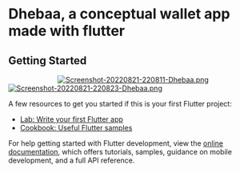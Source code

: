 # Dhebaa, a conceptual wallet app made with flutter

## Getting Started

&nbsp;&nbsp;&nbsp;&nbsp;&nbsp;&nbsp;&nbsp;&nbsp; &nbsp;&nbsp;&nbsp;&nbsp;&nbsp;&nbsp;&nbsp;&nbsp;&nbsp;&nbsp;&nbsp;&nbsp;&nbsp;&nbsp;&nbsp;&nbsp;[![Screenshot-20220821-220811-Dhebaa.png](https://i.postimg.cc/RCQgvbDX/Screenshot-20220821-220811-Dhebaa.png)](https://postimg.cc/G9tFQzry)  &nbsp;&nbsp;&nbsp;&nbsp; &nbsp;&nbsp;&nbsp;&nbsp;[![Screenshot-20220821-220823-Dhebaa.png](https://i.postimg.cc/15j4f5x5/Screenshot-20220821-220823-Dhebaa.png)](https://postimg.cc/tYF9cbCL)

A few resources to get you started if this is your first Flutter project:

- [Lab: Write your first Flutter app](https://docs.flutter.dev/get-started/codelab)
- [Cookbook: Useful Flutter samples](https://docs.flutter.dev/cookbook)

For help getting started with Flutter development, view the
[online documentation](https://docs.flutter.dev/), which offers tutorials,
samples, guidance on mobile development, and a full API reference.
